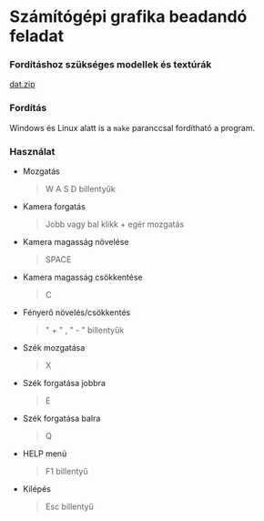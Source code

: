 # Számítógépi grafika beadandó feladat

### Fordításhoz szükséges modellek és textúrák

[dat.zip](https://onedrive.live.com/?authkey=%21AEPY00OgkUMrMIw&cid=F1F555A95CF2EF9F&id=F1F555A95CF2EF9F%21378&parId=root&o=OneUp)

### Fordítás

Windows és Linux alatt is a `make` paranccsal fordítható a program.

### Használat

- Mozgatás
	>W A S D billentyűk
- Kamera forgatás
	>Jobb vagy bal klikk + egér mozgatás
- Kamera magasság növelése
	>SPACE
- Kamera magasság csökkentése
	>C
- Fényerő növelés/csökkentés
	> " + " , " - " billentyűk
- Szék mozgatása
	>X
- Szék forgatása jobbra
	>E
- Szék forgatása balra
	>Q
- HELP menü
	>F1 billentyű
- Kilépés
	>Esc billentyű
